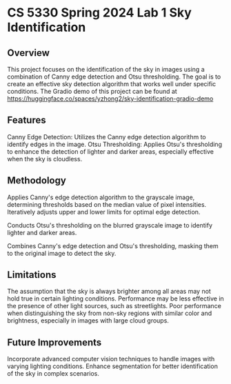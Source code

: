 # CS 5330 Spring 2024 Lab 1 Sky Identification

## Overview
This project focuses on the identification of the sky in images using a combination of Canny edge detection and Otsu thresholding. The goal is to create an effective sky detection algorithm that works well under specific conditions.
The Gradio demo of this project can be found at https://huggingface.co/spaces/yzhong2/sky-identification-gradio-demo

## Features
Canny Edge Detection: Utilizes the Canny edge detection algorithm to identify edges in the image.
Otsu Thresholding: Applies Otsu's thresholding to enhance the detection of lighter and darker areas, especially effective when the sky is cloudless.

## Methodology
Applies Canny's edge detection algorithm to the grayscale image, determining thresholds based on the median value of pixel intensities.
Iteratively adjusts upper and lower limits for optimal edge detection.

Conducts Otsu's thresholding on the blurred grayscale image to identify lighter and darker areas.

Combines Canny's edge detection and Otsu's thresholding, masking them to the original image to detect the sky.

## Limitations
The assumption that the sky is always brighter among all areas may not hold true in certain lighting conditions.
Performance may be less effective in the presence of other light sources, such as streetlights.
Poor performance when distinguishing the sky from non-sky regions with similar color and brightness, especially in images with large cloud groups.

## Future Improvements
Incorporate advanced computer vision techniques to handle images with varying lighting conditions.
Enhance segmentation for better identification of the sky in complex scenarios.

